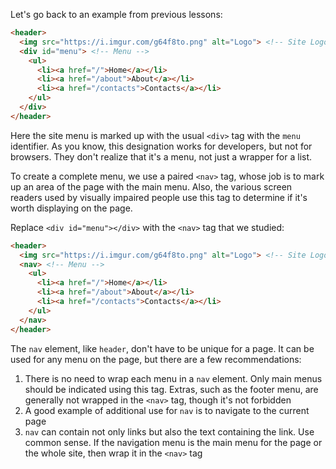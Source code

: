 
Let's go back to an example from previous lessons:

```html
<header>
  <img src="https://i.imgur.com/g64f8to.png" alt="Logo"> <!-- Site Logo -->
  <div id="menu"> <!-- Menu -->
    <ul>
      <li><a href="/">Home</a></li>
      <li><a href="/about">About</a></li>
      <li><a href="/contacts">Contacts</a></li>
    </ul>
  </div>
</header>
```

Here the site menu is marked up with the usual `<div>` tag with the `menu` identifier. As you know, this designation works for developers, but not for browsers. They don't realize that it's a menu, not just a wrapper for a list.

To create a complete menu, we use a paired `<nav>` tag, whose job is to mark up an area of the page with the main menu. Also, the various screen readers used by visually impaired people use this tag to determine if it's worth displaying on the page.

Replace `<div id="menu"></div>` with the `<nav>` tag that we studied:

```html
<header>
  <img src="https://i.imgur.com/g64f8to.png" alt="Logo"> <!-- Site Logo -->
  <nav> <!-- Menu -->
    <ul>
      <li><a href="/">Home</a></li>
      <li><a href="/about">About</a></li>
      <li><a href="/contacts">Contacts</a></li>
    </ul>
  </nav>
</header>
```

The `nav` element, like `header`, don't have to be unique for a page. It can be used for any menu on the page, but there are a few recommendations:

1. There is no need to wrap each menu in a `nav` element. Only main menus should be indicated using this tag. Extras, such as the footer menu, are generally not wrapped in the `<nav>` tag, though it's not forbidden
2. A good example of additional use for `nav` is to navigate to the current page
3. `nav` can contain not only links but also the text containing the link. Use common sense. If the navigation menu is the main menu for the page or the whole site, then wrap it in the `<nav>` tag
